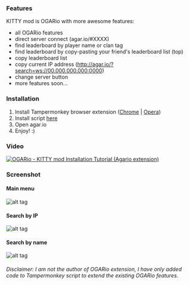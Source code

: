 

### Features 
KITTY mod is OGARio with more awesome features: 
* all OGARio features
* direct server connect (agar.io/#XXXX)
* find leaderboard by player name or clan tag
* find leaderboard by copy-pasting your friend's leaderboard list (top)
* copy leaderboard list
* copy current IP address (http://agar.io/?search=ws://00.000.000.000:0000)
* change server button
* more features soon...

### Installation 
1. Install Tampermonkey browser extension ([Chrome](https://chrome.google.com/webstore/detail/tampermonkey/dhdgffkkebhmkfjojejmpbldmpobfkfo) | [Opera](https://addons.opera.com/en/extensions/details/tampermonkey-beta/))
2. Install script [here](https://raw.githubusercontent.com/KindKitty/OGARio-KITTY-mod/master/js/OGARio%20-%20KITTY%20mod.user.js)  
3. Open agar.io
3. Enjoy! :)

### Video

[![OGARio - KITTY mod Installation Tutorial (Agario extension)](https://img.youtube.com/vi/Q7cAXZtUZXo/0.jpg)](https://youtu.be/Q7cAXZtUZXo?t=136)

### Screenshot

#### Main menu
![alt tag](http://image.prntscr.com/image/766c8185b605441e880f39218c99b072.png)

#### Search by IP
![alt tag](http://image.prntscr.com/image/6dee8f7f67aa468d9e98f0fa4c0034c0.png)

#### Search by name
![alt tag](http://image.prntscr.com/image/723293dea9b4411ba32942c910f83393.png)

###### *Disclaimer: I am not the author of OGARio extension, I have only added code to Tampermonkey script to extend the existing OGARio features.*
